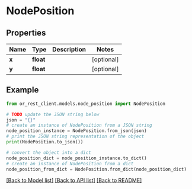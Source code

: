 # NodePosition


## Properties

Name | Type | Description | Notes
------------ | ------------- | ------------- | -------------
**x** | **float** |  | [optional] 
**y** | **float** |  | [optional] 

## Example

```python
from or_rest_client.models.node_position import NodePosition

# TODO update the JSON string below
json = "{}"
# create an instance of NodePosition from a JSON string
node_position_instance = NodePosition.from_json(json)
# print the JSON string representation of the object
print(NodePosition.to_json())

# convert the object into a dict
node_position_dict = node_position_instance.to_dict()
# create an instance of NodePosition from a dict
node_position_from_dict = NodePosition.from_dict(node_position_dict)
```
[[Back to Model list]](../README.md#documentation-for-models) [[Back to API list]](../README.md#documentation-for-api-endpoints) [[Back to README]](../README.md)


